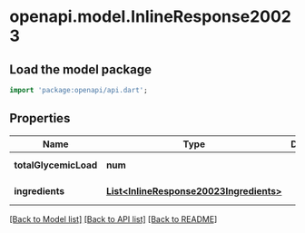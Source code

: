 # openapi.model.InlineResponse20023

## Load the model package
```dart
import 'package:openapi/api.dart';
```

## Properties
Name | Type | Description | Notes
------------ | ------------- | ------------- | -------------
**totalGlycemicLoad** | **num** |  | [default to null]
**ingredients** | [**List&lt;InlineResponse20023Ingredients&gt;**](InlineResponse20023Ingredients.md) |  | [default to []]

[[Back to Model list]](../README.md#documentation-for-models) [[Back to API list]](../README.md#documentation-for-api-endpoints) [[Back to README]](../README.md)


